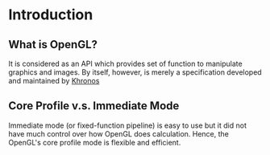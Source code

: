 # Introduction

## What is OpenGL?

It is considered as an API which provides set of function to manipulate graphics and images. By itself, however, is merely a specification developed and maintained by [Khronos](www.khronos.org)

## Core Profile v.s. Immediate Mode

Immediate mode (or fixed-function pipeline) is easy to use but it did not have much control over how OpenGL does calculation. Hence, the OpenGL's core profile mode is flexible and efficient.
